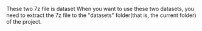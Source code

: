 These two 7z file is dataset
When you want to use these two datasets, you need to extract the 7z file to the "datasets" folder(that is, the current folder) of the project.
